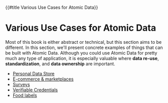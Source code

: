{{#title Various Use Cases for Atomic Data}}
# Various Use Cases for Atomic Data

Most of this book is either abstract or technical, but this section aims to be different.
In this section, we'll present concrete examples of things that can be built with Atomic Data.
Although you could use Atomic Data for pretty much any type of application, it is especially valuable where **data re-use**, **standardization**, and **data ownership** are important.

<!-- This should align with SUMMARY.md -->
* [Personal Data Store](personal-data-store.md)
* [E-commerce & marketplaces](e-commerce.md)
* [Surveys](surveys.md)
* [Verifiable Credentials](verifiable-credentials.md)
* [Food labels](food-labels.md)
